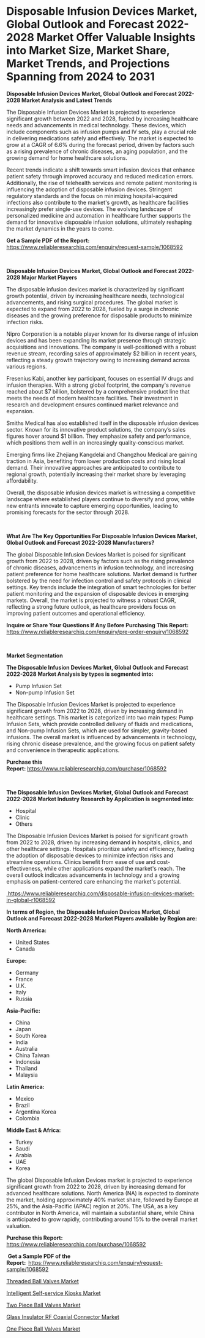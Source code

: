 <p><h1>Disposable Infusion Devices Market, Global Outlook and Forecast 2022-2028 Market Offer Valuable Insights into Market Size, Market Share, Market Trends, and Projections Spanning from 2024 to 2031</h1></p><p><strong>Disposable Infusion Devices Market, Global Outlook and Forecast 2022-2028 Market Analysis and Latest Trends</strong></p>
<p><p>The Disposable Infusion Devices Market is projected to experience significant growth between 2022 and 2028, fueled by increasing healthcare needs and advancements in medical technology. These devices, which include components such as infusion pumps and IV sets, play a crucial role in delivering medications safely and effectively. The market is expected to grow at a CAGR of 6.6% during the forecast period, driven by factors such as a rising prevalence of chronic diseases, an aging population, and the growing demand for home healthcare solutions.</p><p>Recent trends indicate a shift towards smart infusion devices that enhance patient safety through improved accuracy and reduced medication errors. Additionally, the rise of telehealth services and remote patient monitoring is influencing the adoption of disposable infusion devices. Stringent regulatory standards and the focus on minimizing hospital-acquired infections also contribute to the market's growth, as healthcare facilities increasingly prefer single-use devices. The evolving landscape of personalized medicine and automation in healthcare further supports the demand for innovative disposable infusion solutions, ultimately reshaping the market dynamics in the years to come.</p></p>
<p><strong>Get a Sample PDF of the Report:&nbsp;</strong> <a href="https://www.reliableresearchiq.com/enquiry/request-sample/1068592">https://www.reliableresearchiq.com/enquiry/request-sample/1068592</a></p>
<p>&nbsp;</p>
<p><strong>Disposable Infusion Devices Market, Global Outlook and Forecast 2022-2028 Major Market Players</strong></p>
<p><p>The disposable infusion devices market is characterized by significant growth potential, driven by increasing healthcare needs, technological advancements, and rising surgical procedures. The global market is expected to expand from 2022 to 2028, fueled by a surge in chronic diseases and the growing preference for disposable products to minimize infection risks.</p><p>Nipro Corporation is a notable player known for its diverse range of infusion devices and has been expanding its market presence through strategic acquisitions and innovations. The company is well-positioned with a robust revenue stream, recording sales of approximately $2 billion in recent years, reflecting a steady growth trajectory owing to increasing demand across various regions.</p><p>Fresenius Kabi, another key participant, focuses on essential IV drugs and infusion therapies. With a strong global footprint, the company's revenue reached about $7 billion, bolstered by a comprehensive product line that meets the needs of modern healthcare facilities. Their investment in research and development ensures continued market relevance and expansion.</p><p>Smiths Medical has also established itself in the disposable infusion devices sector. Known for its innovative product solutions, the company’s sales figures hover around $1 billion. They emphasize safety and performance, which positions them well in an increasingly quality-conscious market.</p><p>Emerging firms like Zhejiang Kangdelai and Changzhou Medical are gaining traction in Asia, benefiting from lower production costs and rising local demand. Their innovative approaches are anticipated to contribute to regional growth, potentially increasing their market share by leveraging affordability.</p><p>Overall, the disposable infusion devices market is witnessing a competitive landscape where established players continue to diversify and grow, while new entrants innovate to capture emerging opportunities, leading to promising forecasts for the sector through 2028.</p></p>
<p>&nbsp;</p>
<p><strong>What Are The Key Opportunities For Disposable Infusion Devices Market, Global Outlook and Forecast 2022-2028 Manufacturers?</strong></p>
<p><p>The global Disposable Infusion Devices Market is poised for significant growth from 2022 to 2028, driven by factors such as the rising prevalence of chronic diseases, advancements in infusion technology, and increasing patient preference for home healthcare solutions. Market demand is further bolstered by the need for infection control and safety protocols in clinical settings. Key trends include the integration of smart technologies for better patient monitoring and the expansion of disposable devices in emerging markets. Overall, the market is projected to witness a robust CAGR, reflecting a strong future outlook, as healthcare providers focus on improving patient outcomes and operational efficiency.</p></p>
<p><strong>Inquire or Share Your Questions If Any Before Purchasing This Report:</strong> <a href="https://www.reliableresearchiq.com/enquiry/pre-order-enquiry/1068592">https://www.reliableresearchiq.com/enquiry/pre-order-enquiry/1068592</a></p>
<p>&nbsp;</p>
<p><strong>Market Segmentation</strong></p>
<p><strong>The Disposable Infusion Devices Market, Global Outlook and Forecast 2022-2028 Market Analysis by types is segmented into:</strong></p>
<p><ul><li>Pump Infusion Set</li><li>Non-pump Infusion Set</li></ul></p>
<p><p>The Disposable Infusion Devices Market is projected to experience significant growth from 2022 to 2028, driven by increasing demand in healthcare settings. This market is categorized into two main types: Pump Infusion Sets, which provide controlled delivery of fluids and medications, and Non-pump Infusion Sets, which are used for simpler, gravity-based infusions. The overall market is influenced by advancements in technology, rising chronic disease prevalence, and the growing focus on patient safety and convenience in therapeutic applications.</p></p>
<p><strong>Purchase this Report:&nbsp;</strong><a href="https://www.reliableresearchiq.com/purchase/1068592">https://www.reliableresearchiq.com/purchase/1068592</a></p>
<p>&nbsp;</p>
<p><strong>The Disposable Infusion Devices Market, Global Outlook and Forecast 2022-2028 Market Industry Research by Application is segmented into:</strong></p>
<p><ul><li>Hospital</li><li>Clinic</li><li>Others</li></ul></p>
<p><p>The Disposable Infusion Devices Market is poised for significant growth from 2022 to 2028, driven by increasing demand in hospitals, clinics, and other healthcare settings. Hospitals prioritize safety and efficiency, fueling the adoption of disposable devices to minimize infection risks and streamline operations. Clinics benefit from ease of use and cost-effectiveness, while other applications expand the market's reach. The overall outlook indicates advancements in technology and a growing emphasis on patient-centered care enhancing the market's potential.</p></p>
<p><a href="https://www.reliableresearchiq.com/disposable-infusion-devices-market-in-global-r1068592">&nbsp;https://www.reliableresearchiq.com/disposable-infusion-devices-market-in-global-r1068592</a></p>
<p><strong>In terms of Region, the Disposable Infusion Devices Market, Global Outlook and Forecast 2022-2028 Market Players available by Region are:</strong></p>
<p>
    <p> <strong> North America: </strong>
        <ul>
            <li>United States</li>
            <li>Canada</li>
        </ul>
        </p> 
    <p> <strong> Europe: </strong>
        <ul>
            <li>Germany</li>
            <li>France</li>
            <li>U.K.</li>
            <li>Italy</li>
            <li>Russia</li>
        </ul>
        </p> 
    <p> <strong> Asia-Pacific: </strong>
        <ul>
            <li>China</li>
            <li>Japan</li>
            <li>South Korea</li>
            <li>India</li>
            <li>Australia</li>
            <li>China Taiwan</li>
            <li>Indonesia</li>
            <li>Thailand</li>
            <li>Malaysia</li>
        </ul>
        </p> 
    <p> <strong> Latin America: </strong>
        <ul>
            <li>Mexico</li>
            <li>Brazil</li>
            <li>Argentina Korea</li>
            <li>Colombia</li>
        </ul>
        </p> 
    <p> <strong> Middle East & Africa: </strong>
        <ul>
            <li>Turkey</li>
            <li>Saudi</li>
            <li>Arabia</li>
            <li>UAE</li>
            <li>Korea</li>
        </ul>
    </p>
    </p>
<p><p>The global Disposable Infusion Devices market is projected to experience significant growth from 2022 to 2028, driven by increasing demand for advanced healthcare solutions. North America (NA) is expected to dominate the market, holding approximately 40% market share, followed by Europe at 25%, and the Asia-Pacific (APAC) region at 20%. The USA, as a key contributor in North America, will maintain a substantial share, while China is anticipated to grow rapidly, contributing around 15% to the overall market valuation.</p></p>
<p><strong>Purchase this Report: </strong><a href="https://www.reliableresearchiq.com/purchase/1068592">https://www.reliableresearchiq.com/purchase/1068592</a></p>
<p>&nbsp;<strong>Get a Sample PDF of the Report:&nbsp;&nbsp;</strong><a href="https://www.reliableresearchiq.com/enquiry/request-sample/1068592">https://www.reliableresearchiq.com/enquiry/request-sample/1068592</a></p>
<p><strong></strong></p>
<p><p><a href="https://www.linkedin.com/pulse/future-threaded-ball-valves-market-global-forecast-trends-ddpbe?trackingId=GgEf6FHiRwSW6PVV8O9F5Q%3D%3D">Threaded Ball Valves Market</a></p><p><a href="https://medium.com/@clairhane1992/intelligent-self-service-kiosks-market-industry-trends-and-forecast-for-period-from-2024-to-2031-a884b22da6ca">Intelligent Self-service Kiosks Market</a></p><p><a href="https://www.linkedin.com/pulse/two-piece-ball-valves-market-global-insights-sales-trends-2024-vwole?trackingId=DiSI41yWQwWAsaYSQwuILQ%3D%3D">Two Piece Ball Valves Market</a></p><p><a href="https://medium.com/@scottroberts2661/comprehensive-analysis-of-the-global-glass-insulator-rf-coaxial-connector-market-growth-trends-6fb0ee438d30">Glass Insulator RF Coaxial Connector Market</a></p><p><a href="https://www.linkedin.com/pulse/one-piece-ball-valves-market-share-new-trends-analysis-jmjqe?trackingId=wwlRlU0QTB%2BndUQ6LrV1jg%3D%3D">One Piece Ball Valves Market</a></p></p>